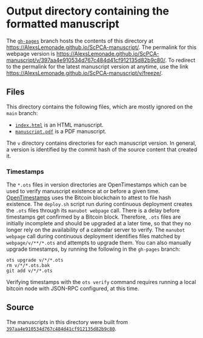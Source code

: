 # Output directory containing the formatted manuscript

The [`gh-pages`](https://github.com/AlexsLemonade/ScPCA-manuscript/tree/gh-pages) branch hosts the contents of this directory at <https://AlexsLemonade.github.io/ScPCA-manuscript/>.
The permalink for this webpage version is <https://AlexsLemonade.github.io/ScPCA-manuscript/v/397aa4e910534d767c484d41cf912135d82b9c80/>.
To redirect to the permalink for the latest manuscript version at anytime, use the link <https://AlexsLemonade.github.io/ScPCA-manuscript/v/freeze/>.

## Files

This directory contains the following files, which are mostly ignored on the `main` branch:

+ [`index.html`](index.html) is an HTML manuscript.
+ [`manuscript.pdf`](manuscript.pdf) is a PDF manuscript.

The `v` directory contains directories for each manuscript version.
In general, a version is identified by the commit hash of the source content that created it.

### Timestamps

The `*.ots` files in version directories are OpenTimestamps which can be used to verify manuscript existence at or before a given time.
[OpenTimestamps](https://opentimestamps.org/) uses the Bitcoin blockchain to attest to file hash existence.
The `deploy.sh` script run during continuous deployment creates the `.ots` files through its `manubot webpage` call.
There is a delay before timestamps get confirmed by a Bitcoin block.
Therefore, `.ots` files are initially incomplete and should be upgraded at a later time, so that they no longer rely on the availability of a calendar server to verify.
The `manubot webpage` call during continuous deployment identifies files matched by `webpage/v/**/*.ots` and attempts to upgrade them.
You can also manually upgrade timestamps, by running the following in the `gh-pages` branch:

```shell
ots upgrade v/*/*.ots
rm v/*/*.ots.bak
git add v/*/*.ots
```

Verifying timestamps with the `ots verify` command requires running a local bitcoin node with JSON-RPC configured, at this time.

## Source

The manuscripts in this directory were built from
[`397aa4e910534d767c484d41cf912135d82b9c80`](https://github.com/AlexsLemonade/ScPCA-manuscript/commit/397aa4e910534d767c484d41cf912135d82b9c80).
